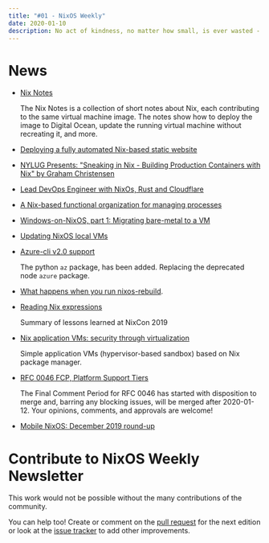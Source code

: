 ```yaml
---
title: "#01 - NixOS Weekly"
date: 2020-01-10
description: No act of kindness, no matter how small, is ever wasted - Aesop
---
```


# News

- [Nix Notes](https://github.com/noteed/nix-notes)

  The Nix Notes is a collection of short notes about Nix, each contributing to
  the same virtual machine image. The notes show how to deploy the image to
  Digital Ocean, update the running virtual machine without recreating it, and
  more.

- [Deploying a fully automated Nix-based static website](https://bradparker.com/content/posts/2019-11-21-deploying-a-fully-automated-nix-based-static-website.html)

- [NYLUG Presents: "Sneaking in Nix - Building Production Containers with Nix" by Graham Christensen](https://www.youtube.com/watch?v=pfIDYQ36X0k)

- [Lead DevOps Engineer with NixOs, Rust and Cloudflare](https://holo.host/careers/lead-devops-engineer-with-nixos-rust-and-cloudflare/)

- [A Nix-based functional organization for managing processes](https://sandervanderburg.blogspot.com/2019/11/a-nix-based-functional-organization-for.html)

- [Windows-on-NixOS, part 1: Migrating bare-metal to a VM](https://nixos.mayflower.consulting/blog/2019/11/27/windows-vm-storage/)

- [Updating NixOS local VMs](http://blog.patapon.info/nixos-local-vm/)

- [Azure-cli v2.0 support](https://github.com/NixOS/nixpkgs/pull/71797)

  The python `az` package, has been added. Replacing the deprecated node `azure` package.

- [What happens when you run nixos-rebuild](https://asymmetric.github.io/2019/12/21/nixos-rebuild/).

- [Reading Nix expressions](https://blog.niteo.co/reading-nix-expressions/)

  Summary of lessons learned at NixCon 2019

- [Nix application VMs: security through virtualization](https://github.com/jollheef/appvm)

  Simple application VMs (hypervisor-based sandbox) based on Nix package manager.

- [RFC 0046 FCP, Platform Support Tiers](https://github.com/NixOS/rfcs/pull/46)

  The Final Comment Period for RFC 0046 has started with disposition to merge and, barring any
  blocking issues, will be merged after 2020-01-12. Your opinions, comments, and approvals are
  welcome!

- [Mobile NixOS: December 2019 round-up](https://mobile.nixos.org/news/2020-01-08-december-2019-round-up.html)

# Contribute to NixOS Weekly Newsletter

This work would not be possible without the many contributions of the community.

You can help too! Create or comment on the [pull request](https://github.com/NixOS/nixos-weekly/pulls)
for the next edition or look at the
[issue tracker](https://github.com/NixOS/nixos-weekly/issues) to add other improvements.
